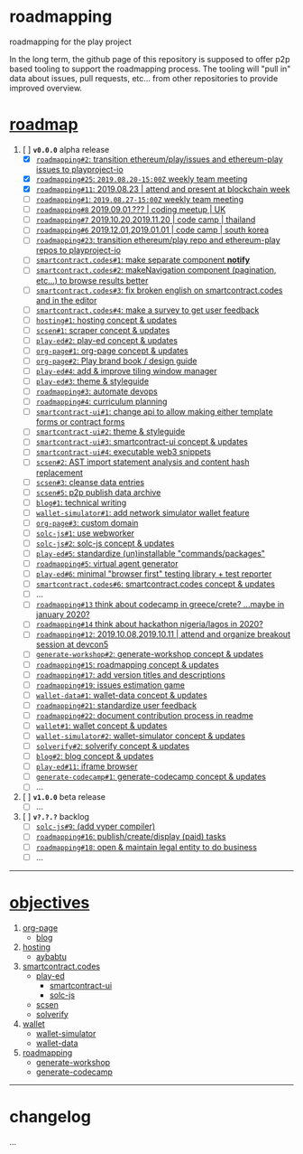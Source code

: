 # roadmapping
roadmapping for the play project

In the long term, the github page of this repository is supposed to offer p2p based tooling to support the roadmapping process. The tooling will "pull in" data about issues, pull requests, etc... from other repositories to provide improved overview.

# [roadmap](https://github.com/playproject-io/roadmapping#roadmap)
1. [ ] **`v0.0.0`** alpha release
    * [x] [`roadmapping#2`: transition ethereum/play/issues and ethereum-play issues to playproject-io](https://github.com/playproject-io/roadmapping/issues/2)
    * [x] [`roadmapping#25`: `2019.08.20-15:00Z` weekly team meeting](https://github.com/playproject-io/roadmapping/issues/25)
    * [x] [`roadmapping#11`: 2019.08.23 | attend and present at blockchain week](https://github.com/playproject-io/roadmapping/issues/11)
    * [ ] [`roadmapping#1`: `2019.08.27-15:00Z` weekly team meeting](https://github.com/playproject-io/roadmapping/issues/1)
    * [ ] [`roadmapping#8` 2019.09.01,??? | coding meetup | UK](https://github.com/playproject-io/roadmapping/issues/8)
    * [ ] [`roadmapping#7` 2019.10.20,2019.11.20 | code camp | thailand](https://github.com/playproject-io/roadmapping/issues/7)
    * [ ] [`roadmapping#6` 2019.12.01,2019.01.01 | code camp | south korea](https://github.com/playproject-io/roadmapping/issues/6)
    * [ ] [`roadmapping#23`: transition ethereum/play repo and ethereum-play repos to playproject-io](https://github.com/playproject-io/roadmapping/issues/23)
    * [ ] [`smartcontract.codes#1`: make separate component **notify**](https://github.com/playproject-io/smartcontract.codes/issues/1)
    * [ ] [`smartcontract.codes#2`: makeNavigation component (pagination, etc...) to browse results better](https://github.com/playproject-io/smartcontract.codes/issues/2)
    * [ ] [`smartcontract.codes#3`: fix broken english on smartcontract.codes and in the editor](https://github.com/playproject-io/smartcontract.codes/issues/3)
    * [ ] [`smartcontract.codes#4`: make a survey to get user feedback](https://github.com/playproject-io/smartcontract.codes/issues/4)
    * [ ] [`hosting#1`: hosting concept & updates](https://github.com/playproject-io/hosting/issues/1)
    * [ ] [`scsen#1`: scraper concept & updates](https://github.com/playproject-io/scsen/issues/1)
    * [ ] [`play-ed#2`: play-ed concept & updates](https://github.com/playproject-io/play-ed/issues/2)
    * [ ] [`org-page#1`: org-page concept & updates](https://github.com/playproject-io/playproject-io.github.io/issues/1)
    * [ ] [`org-page#2`: Play brand book / design guide](https://github.com/playproject-io/playproject-io.github.io/issues/2)
    * [ ] [`play-ed#4`: add & improve tiling window manager](https://github.com/playproject-io/play-ed/issues/4)
    * [ ] [`play-ed#3`: theme & styleguide](https://github.com/playproject-io/play-ed/issues/3)
    * [ ] [`roadmapping#3`: automate devops](https://github.com/playproject-io/roadmapping/issues/3)
    * [ ] [`roadmapping#4`: curriculum planning](https://github.com/playproject-io/roadmapping/issues/4)
    * [ ] [`smartcontract-ui#1`: change api to allow making either template forms or contract forms](https://github.com/playproject-io/smartcontract-ui/issues/1)
    * [ ] [`smartcontract-ui#2`: theme & styleguide](https://github.com/playproject-io/smartcontract-ui/issues/2)
    * [ ] [`smartcontract-ui#3`: smartcontract-ui concept & updates](https://github.com/playproject-io/smartcontract-ui/issues/3)
    * [ ] [`smartcontract-ui#4`: executable web3 snippets](https://github.com/playproject-io/smartcontract-ui/issues/4)
    * [ ] [`scsen#2`: AST import statement analysis and content hash replacement](https://github.com/playproject-io/scsen/issues/2)
    * [ ] [`scsen#3`: cleanse data entries](https://github.com/playproject-io/scsen/issues/3)
    * [ ] [`scsen#5`: p2p publish data archive](https://github.com/playproject-io/scsen/issues/5)
    * [ ] [`blog#1`: technical writing](https://github.com/playproject-io/blog/issues/1)
    * [ ] [`wallet-simulator#1`: add network simulator wallet feature](https://github.com/playproject-io/wallet-simulator/issues/1)
    * [ ] [`org-page#3`: custom domain](https://github.com/playproject-io/playproject-io.github.io/issues/3)
    * [ ] [`solc-js#1`: use webworker](https://github.com/playproject-io/solc-js/issues/1)
    * [ ] [`solc-js#2`: solc-js concept & updates](https://github.com/playproject-io/solc-js/issues/2)
    * [ ] [`play-ed#5`: standardize (un)installable "commands/packages"](https://github.com/playproject-io/play-ed/issues/5)
    * [ ] [`roadmapping#5`: virtual agent generator](https://github.com/playproject-io/roadmapping/issues/5)
    * [ ] [`play-ed#6`: minimal "browser first" testing library + test reporter](https://github.com/playproject-io/play-ed/issues/6)
    * [ ] [`smartcontract.codes#6`: smartcontract.codes concept & updates](https://github.com/playproject-io/smartcontract.codes/issues/6)
    * [ ] ...
    * [ ] [`roadmapping#13` think about codecamp in greece/crete? ...maybe in january 2020?](https://github.com/playproject-io/roadmapping/issues/13)
    * [ ] [`roadmapping#14` think about hackathon nigeria/lagos in 2020?](https://github.com/playproject-io/roadmapping/issues/14)
    * [ ] [`roadmapping#12`: 2019.10.08,2019.10.11 | attend and organize breakout session at devcon5](https://github.com/playproject-io/roadmapping/issues/12)
    * [ ] [`generate-workshop#2`: generate-workshop concept & updates](https://github.com/playproject-io/generate-workshop/issues/2)
    * [ ] [`roadmapping#15`: roadmapping concept & updates](https://github.com/playproject-io/roadmapping/issues/15)
    * [ ] [`roadmapping#17`: add version titles and descriptions](https://github.com/playproject-io/roadmapping/issues/17)
    * [ ] [`roadmapping#19`: issues estimation game](https://github.com/playproject-io/roadmapping/issues/19)
    * [ ] [`wallet-data#1`: wallet-data concept & updates](https://github.com/playproject-io/wallet-data/issues/1)
    * [ ] [`roadmapping#21`: standardize user feedback](https://github.com/playproject-io/roadmapping/issues/21)
    * [ ] [`roadmapping#22`: document contribution process in readme](https://github.com/playproject-io/roadmapping/issues/22)
    * [ ] [`wallet#1`: wallet concept & updates](https://github.com/playproject-io/wallet/issues/1)
    * [ ] [`wallet-simulator#2`: wallet-simulator concept & updates](https://github.com/playproject-io/wallet-simulator/issues/2)
    * [ ] [`solverify#2`: solverify concept & updates](https://github.com/playproject-io/solverify/issues/2)
    * [ ] [`blog#2`: blog concept & updates](https://github.com/playproject-io/blog/issues/2)
    * [ ] [`play-ed#11`: iframe browser](https://github.com/playproject-io/play-ed/issues/11)
    * [ ] [`generate-codecamp#1`: generate-codecamp concept & updates](https://github.com/playproject-io/generate-codecamp/issues/1)
    * [ ] ...
2. [ ] **`v1.0.0`** beta release
    * [ ] ...
3. [ ] **`v?.?.?`** backlog
    * [ ] [`solc-js#9`: (add vyper compiler)](https://github.com/playproject-io/solc-js/issues/9)
    * [ ] [`roadmapping#16`: publish/create/display (paid) tasks](https://github.com/playproject-io/roadmapping/issues/16)
    * [ ] [`roadmapping#18`: open & maintain legal entity to do business](https://github.com/playproject-io/roadmapping/issues/18)
    * [ ] ...

---
# [objectives](https://github.com/playproject-io/roadmapping#objectives)
1. [org-page](https://github.com/playproject-io/playproject-io.github.io)
    * [blog](https://github.com/playproject-io/blog)
2. [hosting](https://github.com/playproject-io/hosting)
    * [aybabtu](https://github.com/playproject-io/aybabtu)
3. [smartcontract.codes](https://github.com/playproject-io/smartcontract.codes)
    * [play-ed](https://github.com/playproject-io/play-ed)
        * [smartcontract-ui](https://github.com/playproject-io/smartcontract-ui)
        * [solc-js](https://github.com/playproject-io/solc-js)
    * [scsen](https://github.com/playproject-io/scsen)
    * [solverify](https://github.com/playproject-io/solverify)
4. [wallet](https://github.com/playproject-io/wallet)
    * [wallet-simulator](https://github.com/playproject-io/wallet-simulator)
    * [wallet-data](https://github.com/playproject-io/wallet-data)
5. [roadmapping](https://github.com/playproject-io/roadmapping)
    * [generate-workshop](https://github.com/playproject-io/generate-workshop)
    * [generate-codecamp](https://github.com/playproject-io/generate-codecamp)

---
# changelog
...

